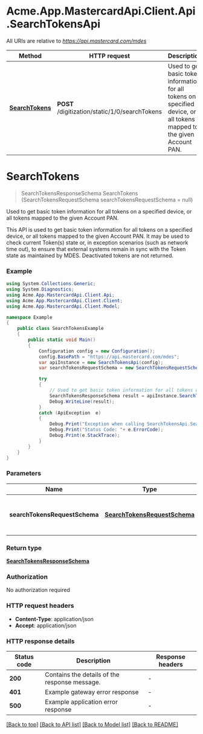 # Acme.App.MastercardApi.Client.Api.SearchTokensApi

All URIs are relative to *https://api.mastercard.com/mdes*

Method | HTTP request | Description
------------- | ------------- | -------------
[**SearchTokens**](SearchTokensApi.md#searchtokens) | **POST** /digitization/static/1/0/searchTokens | Used to get basic token information for all tokens on a specified device, or all tokens mapped to the given Account PAN.


<a name="searchtokens"></a>
# **SearchTokens**
> SearchTokensResponseSchema SearchTokens (SearchTokensRequestSchema searchTokensRequestSchema = null)

Used to get basic token information for all tokens on a specified device, or all tokens mapped to the given Account PAN.

This API is used to get basic token information for all tokens on a specified device, or all tokens mapped to the given Account PAN. It may be used to check current Token(s) state or, in exception scenarios (such as network time out), to ensure that external systems remain in sync with the Token state as maintained by MDES. Deactivated tokens are not returned. 

### Example
```csharp
using System.Collections.Generic;
using System.Diagnostics;
using Acme.App.MastercardApi.Client.Api;
using Acme.App.MastercardApi.Client.Client;
using Acme.App.MastercardApi.Client.Model;

namespace Example
{
    public class SearchTokensExample
    {
        public static void Main()
        {
            Configuration config = new Configuration();
            config.BasePath = "https://api.mastercard.com/mdes";
            var apiInstance = new SearchTokensApi(config);
            var searchTokensRequestSchema = new SearchTokensRequestSchema(); // SearchTokensRequestSchema | Contains the details of the request message.  (optional) 

            try
            {
                // Used to get basic token information for all tokens on a specified device, or all tokens mapped to the given Account PAN.
                SearchTokensResponseSchema result = apiInstance.SearchTokens(searchTokensRequestSchema);
                Debug.WriteLine(result);
            }
            catch (ApiException  e)
            {
                Debug.Print("Exception when calling SearchTokensApi.SearchTokens: " + e.Message );
                Debug.Print("Status Code: "+ e.ErrorCode);
                Debug.Print(e.StackTrace);
            }
        }
    }
}
```

### Parameters

Name | Type | Description  | Notes
------------- | ------------- | ------------- | -------------
 **searchTokensRequestSchema** | [**SearchTokensRequestSchema**](SearchTokensRequestSchema.md)| Contains the details of the request message.  | [optional] 

### Return type

[**SearchTokensResponseSchema**](SearchTokensResponseSchema.md)

### Authorization

No authorization required

### HTTP request headers

 - **Content-Type**: application/json
 - **Accept**: application/json


### HTTP response details
| Status code | Description | Response headers |
|-------------|-------------|------------------|
| **200** | Contains the details of the response message.  |  -  |
| **401** | Example gateway error response  |  -  |
| **500** | Example application error response  |  -  |

[[Back to top]](#) [[Back to API list]](../README.md#documentation-for-api-endpoints) [[Back to Model list]](../README.md#documentation-for-models) [[Back to README]](../README.md)

